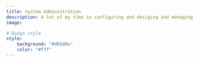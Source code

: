 ```yaml
---
title: System Administration 
description: A lot of my time is configuring and desiging and managing systems.
image:

# Badge style
style:
    background: "#d65d0e"
    color: "#fff"
---
```


